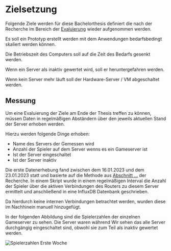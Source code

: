 # Zielsetzung

Folgende Ziele werden für diese Bachelorthesis definiert die nach der Recherche im Bereich der [Evaluierung](evaluierung) wieder aufgenommen werden.

Es soll ein Prototyp erstellt werden mit dem Anwendungen bedarfsbedingt skaliert werden können.

Die Betriebszeit des Computers soll auf die Zeit des Bedarfs gesenkt werden.

Wenn ein Server als inaktiv gewertet wird, soll er heruntergefahren werden.

Wenn kein Server mehr läuft soll der Hardware-Server / VM abgeschaltet werden.

## Messung

Um eine Evaluierung der Ziele am Ende der Thesis treffen zu können, müssen Daten in regelmäßigen Abständern über den jeweils aktuellen Stand der Server erhoben werden.

Hierzu werden folgende Dinge erhoben:

- Name des Servers der Gemessen wird
- Anzahl der Spieler auf dem Server wenns es ein Gameserver ist
- Ist der Server eingeschaltet
- Ist der Server inaktiv

Die erste Datenerhebung fand zwischen dem 16.01.2023 und dem 23.01.2023 statt und basierte auf die Methode aus [Abschnitt ...](#router) der Recherche. In einem Skript wurde in einem regelmäßigen Interval die Anzahl der Spieler über die aktiven Verbindungen des Routers zu diesem Server ermittelt und anschließend in eine InfluxDB Datenbank geschrieben.

Da hierdurch keine internen Verbindungen betrachtet werden, wurden diese im Nachhinein manuell hinzugefügt.

In der folgenden Abbildung sind die Spielerzahlen der einzelnen Gameserver zu sehen.
Die Server waren während Wir sehen das alle Server durchgängig eingeschaltet sind, obwohl sie zum Teil als inaktiv gewertet werden.

![Spielerzahlen Erste Woche](./images/playercount-first-week.png)